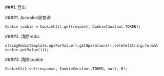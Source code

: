 
###1. 登出

####1. 从cookie里查询
        
```
Cookie cookie = CookieUtil.get(request, CookieConstant.TOKEN);
```

####2. 清除redis
 
 ```
stringRedisTemplate.opsForValue().getOperations().delete(String.format(RedisConstant.TOKEN_PREFIX, cookie.getValue()));
 ```
 
####3. 清除cookie

```
CookieUtil.set(response, CookieConstant.TOKEN, null, 0);
```

